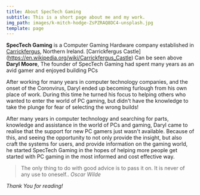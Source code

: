 ```yaml
---
title: About SpecTech Gaming
subtitle: This is a short page about me and my work.
img_path: images/k-mitch-hodge-ZsPZRAQ8DC4-unsplash.jpg
template: page
---
```


**SpecTech Gaming** is a Computer Gaming Hardware company established in [Carrickfergus](https://en.wikipedia.org/wiki/Carrickfergus), Northern Ireland. [Carrickfergus Castle] (https://en.wikipedia.org/wiki/Carrickfergus_Castle) Can be seen above **Daryl Moore**, The founder of SpecTech Gaming had spent many years as an avid gamer and enjoyed building PCs

After working for many years in computer technology companies, and the onset of the Coronvirus, Daryl ended up becoming furlough from his own place of work. During this time he turned his focus to helping others who wanted to enter the world of PC gaming, but didn't have the knowledge to take the plunge for fear of selecting the wrong builds!

After many years in computer technology and searching for parts, knowledge and assistance in the world of PCs and gaming, Daryl came to realise that the support for new PC gamers just wasn't available. 
Because of this, and seeing the opportunity to not only provide the insight, but also craft the systems for users, and provide information on the gaming world, he started SpecTech Gaming in the hopes of helping more people get started with PC gaming in the most informed and cost effective way.

>The only thing to do with good advice is to pass it on. It is never of any use to oneself.. <cite>Oscar Wilde</cite>

*Thank You for reading!*
